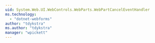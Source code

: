 ```yaml
---
uid: System.Web.UI.WebControls.WebParts.WebPartCancelEventHandler
ms.technology: 
  - "dotnet-webforms"
author: "tdykstra"
ms.author: "tdykstra"
manager: "wpickett"
---
```


